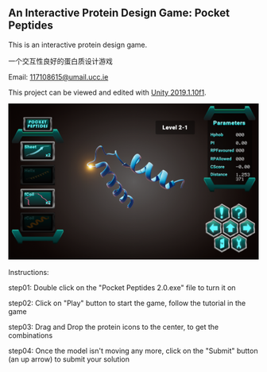 ## An Interactive Protein Design Game: Pocket Peptides
This is an interactive protein design game. 

一个交互性良好的蛋白质设计游戏

Email: 117108615@umail.ucc.ie

This project can be viewed and edited with [Unity 2019.1.10f1](https://unity3d.com/unity/whats-new/2019.1.10).

![Example Image](https://github.com/TIanshuXu/Pocket-Peptides-PC/blob/master/Example_Images/Example.png)

Instructions:

  step01: Double click on the "Pocket Peptides 2.0.exe" file to turn it on
  
  step02: Click on "Play" button to start the game, follow the tutorial in the game
  
  step03: Drag and Drop the protein icons to the center, to get the combinations
  
  step04: Once the model isn't moving any more, click on the "Submit" button (an up arrow) to submit your solution
